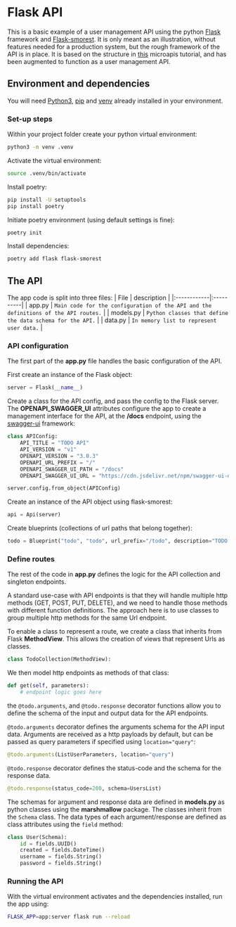# Flask API

This is a basic example of a user management API using the python [Flask](https://flask.palletsprojects.com/en/stable/) framework and [Flask-smorest](https://flask-smorest.readthedocs.io/en/latest/). It is only meant as an illustration, without features needed for a production system, but the rough framework of the API is in place.
It is based on the structure in [this](https://www.youtube.com/watch?app=desktop&v=mt-0F_5KvQw) microapis tutorial, and has been augmented to function as a user management API. 

## Environment and dependencies

You will need [Python3](https://www.python.org/downloads/), [pip](https://pypi.org/project/pip/) and [venv](https://packaging.python.org/en/latest/guides/installing-using-pip-and-virtual-environments/) already installed in your environment.

### Set-up steps

Within your project folder create your python virtual environment:
```bash
python3 -m venv .venv
```
Activate the virtual environment:
```bash
source .venv/bin/activate
```
Install poetry:
```bash
pip install -U setuptools
pip install poetry
```
Initiate poetry environment (using default settings is fine):
```bash
poetry init
```
Install dependencies:
```bash
poetry add flask flask-smorest
```

## The API

The app code is split into three files:
| File | description |
|:------------|:----------|
| app.py | `Main code for the configuration of the API and the definitions of the API routes.` |
| models.py   | `Python classes that define the data schema for the API.` |
| data.py    | `In memory list to represent user data.` |

### API configuration

The first part of the **app.py** file handles the basic configuration of the API.

First create an instance of the Flask object:
```python
server = Flask(__name__)
```

Create a class for the API config, and pass the config to the Flask server. The **OPENAPI_SWAGGER_UI** attributes configure the app to create a management interface for the API, at the **/docs** endpoint, using the [swagger-ui](https://swagger.io/tools/swagger-ui/) framework:
```python
class APIConfig:
    API_TITLE = "TODO API"
    API_VERSION = "v1"
    OPENAPI_VERSION = "3.0.3"
    OPENAPI_URL_PREFIX = "/"
    OPENAPI_SWAGGER_UI_PATH = "/docs"
    OPENAPI_SWAGGER_UI_URL = "https://cdn.jsdelivr.net/npm/swagger-ui-dist/"

server.config.from_object(APIConfig)
```

Create an instance of the API object using flask-smorest:
```python
api = Api(server)
```

Create blueprints (collections of url paths that belong together):
```python
todo = Blueprint("todo", "todo", url_prefix="/todo", description="TODO API")
```

### Define routes

The rest of the code in **app.py** defines the logic for the API collection and singleton endpoints.

A standard use-case with API endpoints is that they will handle multiple http methods (GET, POST, PUT, DELETE), and we need to handle those methods with different function definitions. The approach here is to use classes to group multiple http methods for the same Url endpoint.

To enable a class to represent a route, we create a class that inherits from Flask **MethodView**. This allows the creation of views that represent Urls as classes.
```python
class TodoCollection(MethodView): 
```

We then model http endpoints as methods of that class:
```python
def get(self, parameters):
    # endpoint logic goes here
```

the ```@todo.arguments```, and ```@todo.response``` decorator functions allow you to define the schema of the input and output data for the API endpoints.


```@todo.arguments``` decorator defines the arguments schema for the API input data. Arguments are received as a http payloads by default, but can be passed as query parameters if specified using ```location="query"```:
```python
@todo.arguments(ListUserParameters, location="query")
```

```@todo.response``` decorator defines the status-code and the schema for the response data.
```python
@todo.response(status_code=200, schema=UsersList)
```

The schemas for argument and response data are defined in **models.py** as python classes using the **marshmallow** package. The classes inherit from the ```Schema``` class. The data types of each argument/response are defined as class attributes using the ```field``` method:
```python
class User(Schema): 
    id = fields.UUID()
    created = fields.DateTime()
    username = fields.String()
    password = fields.String()
```

### Running the API

With the virtual environment activates and the dependencies installed, run the app using:
```bash
FLASK_APP=app:server flask run --reload
```



